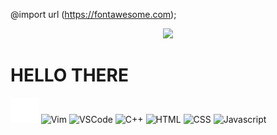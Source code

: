 @import url (https://fontawesome.com);
<p align="center">
    <img src="https://c.tenor.com/zHi1yy-QyTUAAAAd/anime-train.gif">
</p>

# HELLO THERE
<p>    
    <img src="./img/terminal.svg" alt="Terminal" style="height:40px;">
    <img src="https://upload.wikimedia.org/wikipedia/commons/9/9f/Vimlogo.svg" alt="Vim" style="width:40px;">
    <img src="https://code.visualstudio.com/favicon.ico" alt="VSCode" style="width:40px;">
    <img src="https://docs.microsoft.com/en-us/media/logos/logo_Cplusplus.svg" alt="C++" style="width:40px;">
    <img src="" alt="HTML" style="width:40px;">
    <img src="" alt="CSS" style="width:40px;">
    <img src="" alt="Javascript" style="width:40px;">
    <img src="" alt="" style="width:40px;">
    <img src="" alt="" style="width:40px;">
    <img src="" alt="" style="width:40px;">
</p>